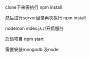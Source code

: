 clone下来需执行
  npm install

然后进行server目录再次执行 
  npm install

  nodemon index.js  //开启服务

启动项目
  npm start

需要安装mongodb 及node